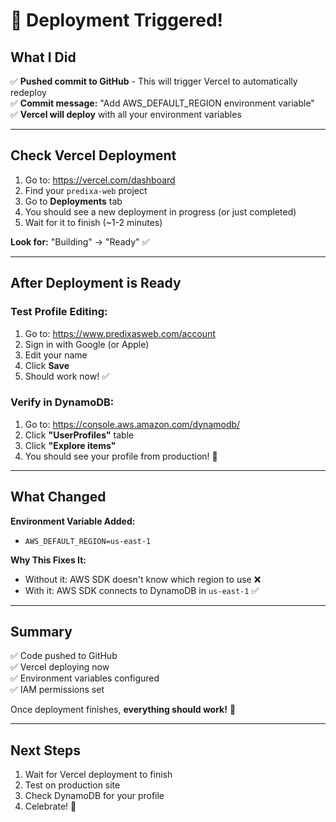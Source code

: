 # 🚀 Deployment Triggered!

## What I Did

✅ **Pushed commit to GitHub** - This will trigger Vercel to automatically redeploy  
✅ **Commit message:** "Add AWS_DEFAULT_REGION environment variable"  
✅ **Vercel will deploy** with all your environment variables

---

## Check Vercel Deployment

1. Go to: https://vercel.com/dashboard
2. Find your `predixa-web` project
3. Go to **Deployments** tab
4. You should see a new deployment in progress (or just completed)
5. Wait for it to finish (~1-2 minutes)

**Look for:** "Building" → "Ready" ✅

---

## After Deployment is Ready

### Test Profile Editing:

1. Go to: https://www.predixasweb.com/account
2. Sign in with Google (or Apple)
3. Edit your name
4. Click **Save**
5. Should work now! ✅

### Verify in DynamoDB:

1. Go to: https://console.aws.amazon.com/dynamodb/
2. Click **"UserProfiles"** table
3. Click **"Explore items"**
4. You should see your profile from production! 🎉

---

## What Changed

**Environment Variable Added:**
- `AWS_DEFAULT_REGION=us-east-1`

**Why This Fixes It:**
- Without it: AWS SDK doesn't know which region to use ❌
- With it: AWS SDK connects to DynamoDB in `us-east-1` ✅

---

## Summary

✅ Code pushed to GitHub  
✅ Vercel deploying now  
✅ Environment variables configured  
✅ IAM permissions set  

Once deployment finishes, **everything should work!** 🎉

---

## Next Steps

1. Wait for Vercel deployment to finish
2. Test on production site
3. Check DynamoDB for your profile
4. Celebrate! 🎊





